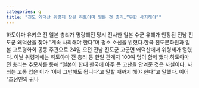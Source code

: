 ```yaml
---
categories: g
title: "진도 왜덕산 위령제 찾은 하토야마 일본 전 총리…“무한 사죄해야”"
---
```

하토야마 유키오 전 일본 총리가 명량해전 당시 전사한 일본 수군 유해가 안장된 전남 진도군 왜덕산을 찾아 “계속 사죄해야 한다”며 평소 소신을 밝혔다.한국 진도문화원과 일본 교토평화회 공동 주관으로 24일 오전 전남 진도군 고군면 왜덕산에서 위령제가 열렸다. 이날 위령제에는 하토야마 전 총리 등 한일 관계자 100여 명이 함께 했다.하토야마 전 총리는 추모사를 통해 “일본이 한때 한국에 아주 큰 고난을 안겨준 것은 사실이다. 사죄는 고통 입은 이가 ‘이제 그만해도 됩니다’고 말할 때까지 해야 한다”고 말했다. 이어 “조선인의 귀나